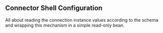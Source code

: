 ## Connector Shell Configuration ##

All about reading the connection instance values according to the schema
and wrapping this mechanism in a simple read-only bean.

